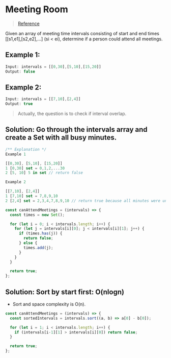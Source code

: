 # Meeting Room
> [Reference](https://javascript.plainenglish.io/javascript-algorithms-meeting-rooms-leetcode-2385465b92f0)

Given an array of meeting time intervals consisting of start and end times [[s1,e1],[s2,e2],...] (si < ei), determine if a person could attend all meetings.

## Example 1:

```js
Input: intervals = [[0,30],[5,10],[15,20]]
Output: false
```


## Example 2: 
```js
Input: intervals = [[7,10],[2,4]]
Output: true
```

> Actually, the question is to check if interval overlap.


## Solution: Go through the intervals array and create a Set with all busy minutes.
```js
/** Explanation */
Example 1

[[0,30], [5,10], [15,20]]
1 [0,30] set = 0,1,2,...30
2 [5, 10] 5 in set // return false

Example 2

[[7,10], [2,4]]
1 [7,10] set = 7,8,9,10
2 [2,4] set = 2,3,4,7,8,9,10 // return true because all minutes were unique
```

```js
const canAttendMeetings = (intervals) => {
  const times = new Set();

  for (let i = 0; i < intervals.length; i++) {
    for (let j = intervals[i][0]; j < intervals[i][1]; j++) {
      if (times.has(j)) {
        return false;
      } else {
        times.add(j);
      }
    }
  }

  return true;
};
```

## Solution: Sort by start first: O(nlogn)
- Sort and space complexity is O(n).
```js
const canAttendMeetings = (intervals) => {
  const sortedIntervals = intervals.sort((a, b) => a[0] - b[0]);

  for (let i = 1; i < intervals.length; i++) {
    if (intervals[i-1][1] > intervals[i][0]) return false;
  }

  return true;
};
```



